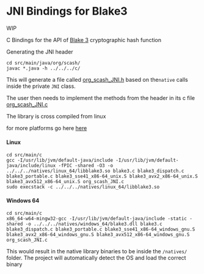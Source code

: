 # JNI Bindings for Blake3
WIP

C Bindings for the API of [Blake 3](https://github.com/BLAKE3-team/BLAKE3) cryptographic hash function

Generating the JNI header
```
cd src/main/java/org/scash/
javac *.java -h ../../../c/
```
This will generate a file called [org_scash_JNI.h](https://github.com/sken77/BLAKE3jni/blob/master/src/main/c/org_scash_JNI.h) based on the`native` calls inside the private `JNI` class.

The user then needs to implement the methods from the header in its c file [org_scash_JNI.c](https://github.com/sken77/BLAKE3jni/blob/master/src/main/c/org_scash_JNI3.c)

The library is cross compiled from linux

for more platforms go here [here](https://github.com/BLAKE3-team/BLAKE3/tree/master/c)

#### Linux

```
cd src/main/c
gcc -I/usr/lib/jvm/default-java/include -I/usr/lib/jvm/default-java/include/linux -fPIC -shared -O3 -o ../../../natives/linux_64/libblake3.so blake3.c blake3_dispatch.c blake3_portable.c blake3_sse41_x86-64_unix.S blake3_avx2_x86-64_unix.S blake3_avx512_x86-64_unix.S org_scash_JNI.c
sudo execstack -c ../../../natives/linux_64/libblake3.so
```

#### Windows 64

```
cd src/main/c
x86_64-w64-mingw32-gcc -I/usr/lib/jvm/default-java/include -static -shared -o ../../../natives/windows_64/blake3.dll blake3.c blake3_dispatch.c blake3_portable.c blake3_sse41_x86-64_windows_gnu.S blake3_avx2_x86-64_windows_gnu.S blake3_avx512_x86-64_windows_gnu.S org_scash_JNI.c
```

This would result in the native library binaries to be inside the `/natives/` folder. The project will automatically detect the OS
and load the correct binary
